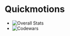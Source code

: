 # Quickmotions

* ![Overall Stats](https://github-readme-stats.vercel.app/api?username=Quickmotions&count_private=true&show_icons=true&hide=contribs&theme=dracula)
* ![Codewars](https://github.r2v.ch/codewars?user=Quickmotions)
